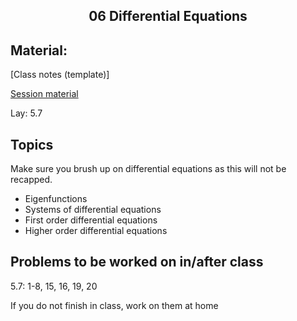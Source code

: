 <h2 align="center">06 Differential Equations</h2>

## Material:

[Class notes (template)]

[Session material](https://viaucdk-my.sharepoint.com/:f:/g/personal/rib_viauc_dk/Elax7Cbk0DNLhpjCdiMwfOwBmG7jxqF7AJW5boJBajmB7Q?e=NzLWfW)

<p>Lay:&nbsp;​5.7</p>

## Topics
<p>Make sure you brush up on differential equations as this will not be recapped.</p>
<ul>
 <li>Eigenfunctions</li>
 <li>Systems of differential equations</li>
 <li>First order differential equations</li>
 <li>Higher order differential equations</li>
</ul>


## Problems to be worked on in/after class

<p>5.7: 1-8, 15, 16, 19, 20<br />
  
If you do not finish in class, work on them at home</p>

